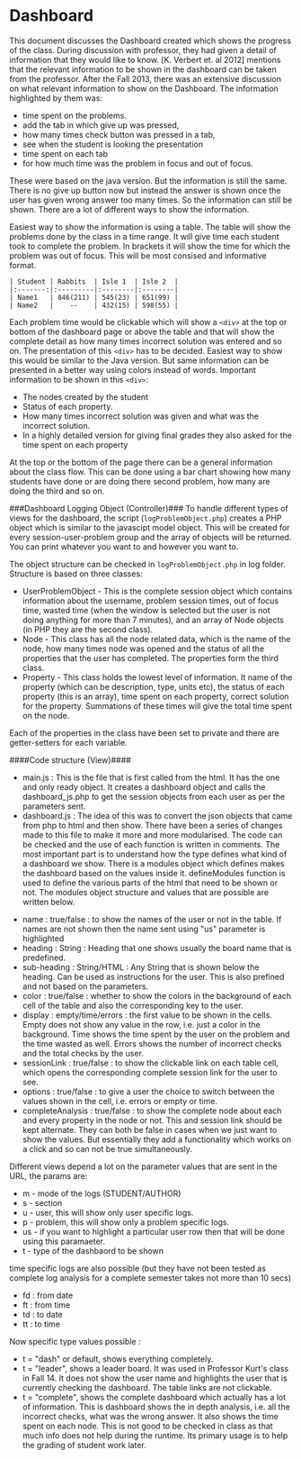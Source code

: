 # Dashboard #

This document discusses the Dashboard created which shows the progress of the class.
During discussion with professor, they had given a detail of information that they 
would like to know. [K. Verbert et. al 2012] mentions that the relevant information 
to be shown in the dashboard can be taken from the professor. After the Fall 2013, there
was an extensive discussion on what relevant information to show on the Dashboard. The 
information highlighted by them was:

* time spent on the problems.
* add the tab in which give up was pressed, 
* how many times check button was pressed in a tab,
* see when the student is looking the presentation 
* time spent on each tab
* for how much time was the problem in focus and out of focus.

These were based on the java version. But the information is still the same. There is
no give up button now but instead the answer is shown once the user has given wrong answer
too many times. So the information can still be shown. There are a lot of different ways
to show the information.

Easiest way to show the information is using a table. The table will show the problems done
by the class in a time range. It will give time each student took to complete the problem.
In brackets it will show the time for which the problem was out of focus. This will be most
consised and informative format.


    | Student | Rabbits  | Isle 1  | Isle 2  |
    |:-------:|:---------|:--------|:--------|
    | Name1   | 846(211) | 545(23) | 651(99) |
    | Name2   |    --    | 432(15) | 598(55) |

Each problem time would be clickable which will show a `<div>` at the top or bottom of the dashboard
page or above the table and that will show the complete detail as how many times incorrect solution 
was entered and so on. The presentation of this `<div>` has to be decided. Easiest way to show this
would be similar to the Java version. But same information can be presented in a better way using
colors instead of words. Important information to be shown in this `<div>`:

* The nodes created by the student
* Status of each property.
* How many times incorrect solution was given and what was the incorrect solution.
* In a highly detailed version for giving final grades they also asked for the time spent on each property

At the top or the bottom of the page there can be a general information about the class flow. 
This can be done using a bar chart showing how many students have done or are doing there second
problem, how many are doing the third and so on.

###Dashboard Logging Object (Controller)###
To handle different types of views for the dashboard, the script (`logProblemObject.php`) creates a PHP object which is similar
to the javascipt model object. This will be created for every session-user-problem group
and the array of objects will be returned. You can print whatever you want to and however you want to.

The object structure can be checked in `logProblemObject.php` in log
folder. Structure is based on three classes:

* UserProblemObject - This is the complete session object which contains information about the username, problem
session times, out of focus time, wasted time (when the window is selected but the user is not doing anything
for more than 7 minutes), and an array of Node objects (in PHP they are the second class).
* Node - This class has all the node related data, which is the name of the node, how many times node was opened
and the status of all the properties that the user has completed. The properties form the third class.
* Property - This class holds the lowest level of information. It name of the property (which can be description, 
type, units etc), the status of each property (this is an array), time spent on each property, correct solution 
for the property. Summations of these times will give the total time spent on the node.

Each of the properties in the class have been set to private and there are getter-setters for each variable.

####Code structure (View)####
* main.js : This is the file that is first called from the html. It has the one and only ready object. It creates a dashboard object and calls the dashboard_js.php to get the session objects from each user as per the parameters sent.
* dashboard.js : The idea of this was to convert the json objects that came from php to html and then show. There have been a series of changes made to this file to make it more and more modularised. The code can be checked and the use of each function is written in comments. The most important part is to understand how the type defines what kind of a dashboard we show. There is a modules object which defines makes the dashboard based on the values inside it. defineModules function is used to define the various parts of the html that need to be shown or not. The modules object structure and values that are possible are written below. 
- name : true/false : to show the names of the user or not in the table. If names are not shown then the name sent using "us" parameter is highlighted
- heading : String : Heading that one shows usually the board name that is predefined. 
- sub-heading : String/HTML : Any String that is shown below the heading. Can be used as instructions for the user. This is also prefined and not based on the parameters.
- color : true/false : whether to show the colors in the background of each cell of the table and also the corresponding key to the user.
- display : empty/time/errors : the first value to be shown in the cells. Empty does not show any value in the row, i.e. just a color in the background. Time shows the time spent by the user on the problem and the time wasted as well. Errors shows the number of incorrect checks and the total checks by the user.
- sessionLink : true/false : to show the clickable link on each table cell, which opens the corresponding complete session link for the user to see.
- options : true/false : to give a user the choice to switch between the values shown in the cell, i.e. errors or empty or time.
- completeAnalysis : true/false : to show the complete node about each and every property in the node or not. This and session link should be kept alternate. They can both be false in cases when we just want to show the values. But essentially they add a functionality which works on a click and so can not be true simultaneously.

Different views depend a lot on the parameter values that are sent in the URL, the params are:
* m - mode of the logs (STUDENT/AUTHOR)
* s - section
* u - user, this will show only user specific logs.
* p - problem, this will show only a problem specific logs.
* us - if you want to highlight a particular user row then that will be done using this paramaeter.
* t - type of the dashbaord to be shown

time specific logs are also possible (but they have not been tested as complete log analysis for a complete semester takes not more than 10 secs)
* fd : from date
* ft : from time
* td : to date
* tt : to time

Now specific type values possible :
* t = "dash" or default, shows everything completely.
* t = "leader", shows a leader board. It was used in Professor Kurt's class in Fall 14. It does not show the user name and highlights the user that is currently checking the dashboard. The table links are not clickable.
* t = "complete", shows the complete dashboard which actually has a lot of information. This is dashboard shows the in depth analysis, i.e. all the incorrect checks, what was the wrong answer. It also shows the time spent on each node. This is not good to be checked in class as that much info does not help during the runtime. Its primary usage is to help the grading of student work later. 
